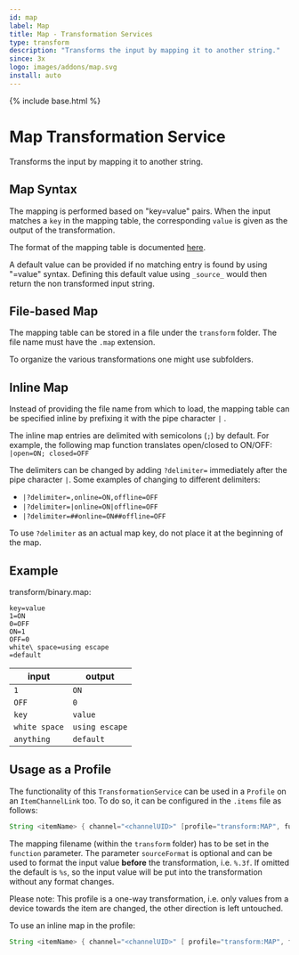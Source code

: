 ```yaml
---
id: map
label: Map
title: Map - Transformation Services
type: transform
description: "Transforms the input by mapping it to another string."
since: 3x
logo: images/addons/map.svg
install: auto
---
```


<!-- Attention authors: Do not edit directly. Please add your changes to the appropriate source repository -->

{% include base.html %}

# Map Transformation Service

Transforms the input by mapping it to another string.

## Map Syntax

The mapping is performed based on "key=value" pairs.
When the input matches a `key` in the mapping table, the corresponding `value` is given as the output of the transformation.

The format of the mapping table is documented [here](https://docs.oracle.com/en/java/javase/17/docs/api/java.base/java/util/Properties.html#load(java.io.Reader)).

A default value can be provided if no matching entry is found by using "=value" syntax.
Defining this default value using `_source_` would then return the non transformed input string.

## File-based Map

The mapping table can be stored in a file under the `transform` folder.
The file name must have the `.map` extension.

To organize the various transformations one might use subfolders.

## Inline Map

Instead of providing the file name from which to load, the mapping table can be specified inline by prefixing it with the pipe character `|` .

The inline map entries are delimited with semicolons (`;`) by default.
For example, the following map function translates open/closed to ON/OFF: `|open=ON; closed=OFF`

The delimiters can be changed by adding `?delimiter=` immediately after the pipe character `|`.
Some examples of changing to different delimiters:

- `|?delimiter=,online=ON,offline=OFF`
- `|?delimiter=|online=ON|offline=OFF`
- `|?delimiter=##online=ON##offline=OFF`

To use `?delimiter` as an actual map key, do not place it at the beginning of the map.

## Example

transform/binary.map:

```properties
key=value
1=ON
0=OFF
ON=1
OFF=0
white\ space=using escape
=default
```

| input         | output         |
|---------------|----------------|
| `1`           | `ON`           |
| `OFF`         | `0`            |
| `key`         | `value`        |
| `white space` | `using escape` |
| `anything`    | `default`      |

## Usage as a Profile

The functionality of this `TransformationService` can be used in a `Profile` on an `ItemChannelLink` too.
To do so, it can be configured in the `.items` file as follows:

```java
String <itemName> { channel="<channelUID>" [profile="transform:MAP", function="<filename>", sourceFormat="<valueFormat>" ] }
```

The mapping filename (within the `transform` folder) has to be set in the `function` parameter.
The parameter `sourceFormat` is optional and can be used to format the input value **before** the transformation, i.e. `%.3f`.
If omitted the default is `%s`, so the input value will be put into the transformation without any format changes.

Please note: This profile is a one-way transformation, i.e. only values from a device towards the item are changed, the other direction is left untouched.

To use an inline map in the profile:

```java
String <itemName> { channel="<channelUID>" [ profile="transform:MAP", function="|open=ON;closed=OFF" ] }
```
